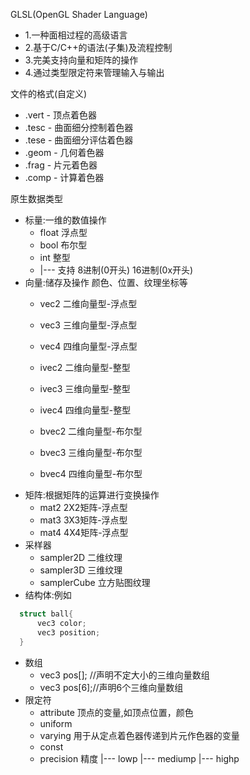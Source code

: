 

GLSL(OpenGL Shader Language)

  - 1.一种面相过程的高级语言
  - 2.基于C/C++的语法(子集)及流程控制
  - 3.完美支持向量和矩阵的操作
  - 4.通过类型限定符来管理输入与输出

文件的格式(自定义)
  - .vert - 顶点着色器
  - .tesc - 曲面细分控制着色器
  - .tese - 曲面细分评估着色器
  - .geom - 几何着色器
  - .frag - 片元着色器
  - .comp - 计算着色器


原生数据类型
  - 标量:一维的数值操作
    - float   浮点型
    - bool    布尔型
    - int     整型
    - |--- 支持 8进制(0开头)  16进制(0x开头)
  - 向量:储存及操作 颜色、位置、纹理坐标等
    - vec2    二维向量型-浮点型
    - vec3    三维向量型-浮点型
    - vec4    四维向量型-浮点型

    - ivec2    二维向量型-整型
    - ivec3    三维向量型-整型
    - ivec4    四维向量型-整型

    - bvec2    二维向量型-布尔型
    - bvec3    三维向量型-布尔型
    - bvec4    四维向量型-布尔型
  - 矩阵:根据矩阵的运算进行变换操作
    - mat2    2X2矩阵-浮点型
    - mat3    3X3矩阵-浮点型
    - mat4    4X4矩阵-浮点型
  - 采样器
    - sampler2D   二维纹理
    - sampler3D   三维纹理
    - samplerCube 立方贴图纹理
  - 结构体:例如
  ```c
    struct ball{
        vec3 color;
        vec3 position;
    }
  ```
  - 数组
    - vec3 pos[]; //声明不定大小的三维向量数组
    - vec3 pos[6];//声明6个三维向量数组
  - 限定符
    - attribute 顶点的变量,如顶点位置，颜色
    - uniform
    - varying 用于从定点着色器传递到片元作色器的变量
    - const
    - precision 精度
     |--- lowp
     |--- mediump
     |--- highp